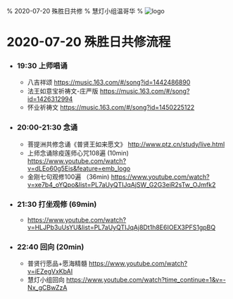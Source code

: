 % 2020-07-20 殊胜日共修
% 慧灯小组温哥华
% ![logo](https://www.huidengvan.com/huideng.jpg)

# 2020-07-20 殊胜日共修流程

- ### 19:30 上师唱诵

  - 八吉祥颂 <https://music.163.com/#/song?id=1442486890>
  - 法王如意宝祈祷文-庄严版 <https://music.163.com/#/song?id=1426312994>
  - 怀业祈祷文 <https://music.163.com/#/song?id=1450225122>

- ### 20:00-21:30 念诵

  * 菩提洲共修念诵《普贤王如来愿文》 <http://www.ptz.cn/study/live.html>
  * 上师念诵除疫莲师心咒108遍 (10min) <https://www.youtube.com/watch?v=dLEo60g5Eis&feature=emb_logo>
  * 金刚七句观修100遍 （36min) <https://www.youtube.com/watch?v=xe7b4_oYQpo&list=PL7aUyQTIJqAjSW_G2G3eiR2sTw_OJmfk2>

- ### 21:30 打坐观修 (69min)

  * <https://www.youtube.com/watch?v=HLJPb3uUsYU&list=PL7aUyQTIJqAj8Dt1h8E6IOEX3PFS1gpBQ>

- ### 22:40 回向 (20min)

  * 普贤行愿品+愿海精髓 <https://www.youtube.com/watch?v=iEZegVxKbAI>
  * 慧灯小组回向 <https://www.youtube.com/watch?time_continue=1&v=-Nx_gCBwZzA>
